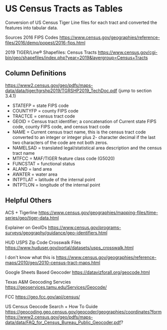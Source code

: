 # US Census Tracts as Tables
Conversion of US Census Tiger Line files for each tract and converted the features into tabular data.

Sources
2016 FIPS Codes
https://www.census.gov/geographies/reference-files/2016/demo/popest/2016-fips.html

2019 TIGER/Line® Shapefiles: Census Tracts
https://www.census.gov/cgi-bin/geo/shapefiles/index.php?year=2019&layergroup=Census+Tracts

## Column Definitions
https://www2.census.gov/geo/pdfs/maps-data/data/tiger/tgrshp2019/TGRSHP2019_TechDoc.pdf (jump to section 3.4.1)

* STATEFP = state FIPS code
* COUNTYFP = county FIPS code
* TRACTCE = census tract code
* GEOID = Census tract identifier; a concatenation of Current state FIPS code, county FIPS code, and census tract code
* NAME = Current census tract name, this is the census tract code converted to an integer or integer plus 2- character decimal if the last two characters of the code are not both zeros.
* NAMELSAD = translated legal/statistical area description and the census tract name
* MTFCC = MAF/TIGER feature class code (G5020)
* FUNCSTAT = functional status
* ALAND = land area
* AWATER = water area
* INTPTLAT = latitude of the internal point
* INTPTLON = longitude of the internal point


## Helpful Others

ACS + Tigerline 
https://www.census.gov/geographies/mapping-files/time-series/geo/tiger-data.html

Explainer on GeoIDs
https://www.census.gov/programs-surveys/geography/guidance/geo-identifiers.html

HUD USPS Zip Code Crosswalk Files
https://www.huduser.gov/portal/datasets/usps_crosswalk.html

I don't know what this is
https://www.census.gov/geographies/reference-maps/2010/geo/2010-census-tract-maps.html

Google Sheets Based Geocoder
https://datavizforall.org/geocode.html

Texas A&M Geocoding Servcies
https://geoservices.tamu.edu/Services/Geocode/

FCC
https://geo.fcc.gov/api/census/

US Census Geocode Search + How To Guide
https://geocoding.geo.census.gov/geocoder/geographies/coordinates?form
https://www2.census.gov/geo/pdfs/maps-data/data/FAQ_for_Census_Bureau_Public_Geocoder.pdf?

